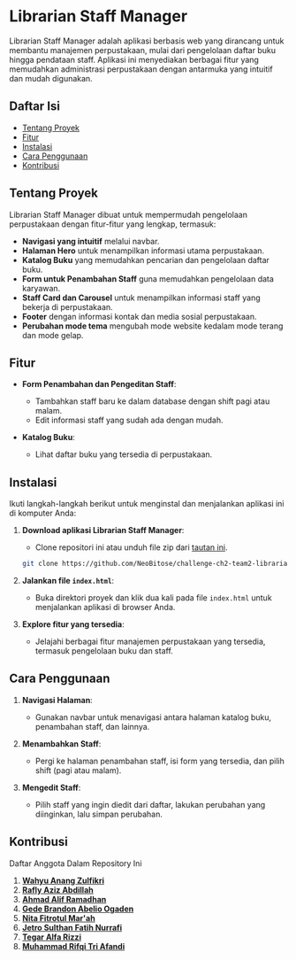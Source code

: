 
# Librarian Staff Manager

Librarian Staff Manager adalah aplikasi berbasis web yang dirancang untuk membantu manajemen perpustakaan, mulai dari pengelolaan daftar buku hingga pendataan staff. Aplikasi ini menyediakan berbagai fitur yang memudahkan administrasi perpustakaan dengan antarmuka yang intuitif dan mudah digunakan.

## Daftar Isi

- [Tentang Proyek](#tentang-proyek)
- [Fitur](#fitur)
- [Instalasi](#instalasi)
- [Cara Penggunaan](#cara-penggunaan)
- [Kontribusi](#kontribusi)

## Tentang Proyek

Librarian Staff Manager dibuat untuk mempermudah pengelolaan perpustakaan dengan fitur-fitur yang lengkap, termasuk:
- **Navigasi yang intuitif** melalui navbar.
- **Halaman Hero** untuk menampilkan informasi utama perpustakaan.
- **Katalog Buku** yang memudahkan pencarian dan pengelolaan daftar buku.
- **Form untuk Penambahan Staff** guna memudahkan pengelolaan data karyawan.
- **Staff Card dan Carousel** untuk menampilkan informasi staff yang bekerja di perpustakaan.
- **Footer** dengan informasi kontak dan media sosial perpustakaan.
- **Perubahan mode tema** mengubah mode website kedalam mode terang dan mode gelap.

## Fitur

- **Form Penambahan dan Pengeditan Staff**:
  - Tambahkan staff baru ke dalam database dengan shift pagi atau malam.
  - Edit informasi staff yang sudah ada dengan mudah.

- **Katalog Buku**:
  - Lihat daftar buku yang tersedia di perpustakaan.

## Instalasi

Ikuti langkah-langkah berikut untuk menginstal dan menjalankan aplikasi ini di komputer Anda:

1. **Download aplikasi Librarian Staff Manager**:
   - Clone repositori ini atau unduh file zip dari [tautan ini](#).
   ```bash
   git clone https://github.com/NeoBitose/challenge-ch2-team2-librarian-app.git
   ```
2. **Jalankan file `index.html`**:
   - Buka direktori proyek dan klik dua kali pada file `index.html` untuk menjalankan aplikasi di browser Anda.

3. **Explore fitur yang tersedia**:
   - Jelajahi berbagai fitur manajemen perpustakaan yang tersedia, termasuk pengelolaan buku dan staff.

## Cara Penggunaan

1. **Navigasi Halaman**:
   - Gunakan navbar untuk menavigasi antara halaman katalog buku, penambahan staff, dan lainnya.

2. **Menambahkan Staff**:
   - Pergi ke halaman penambahan staff, isi form yang tersedia, dan pilih shift (pagi atau malam).

3. **Mengedit Staff**:
   - Pilih staff yang ingin diedit dari daftar, lakukan perubahan yang diinginkan, lalu simpan perubahan.

## Kontribusi

Daftar Anggota Dalam Repository Ini

1. **[Wahyu Anang Zulfikri](https://github.com/wahyuanang)**
2. **[Rafly Aziz Abdillah](https://github.com/raflytch)**
3. **[Ahmad Alif Ramadhan](https://github.com/neobitose)**
4. **[Gede Brandon Abelio Ogaden](https://github.com/OddDuckkk)**
5. **[Nita Fitrotul Mar'ah](https://github.com/Nitaa1904)**
6. **[Jetro Sulthan Fatih Nurrafi](https://github.com/JetroSulthan)**
7. **[Tegar Alfa Rizzi](https://github.com/TegarAlfaR)**
8. **[Muhammad Rifqi Tri Afandi](https://github.com/RifqiAfandi)**